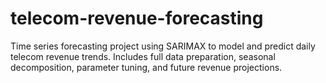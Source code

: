 # telecom-revenue-forecasting
Time series forecasting project using SARIMAX to model and predict daily telecom revenue trends. Includes full data preparation, seasonal decomposition, parameter tuning, and future revenue projections.
